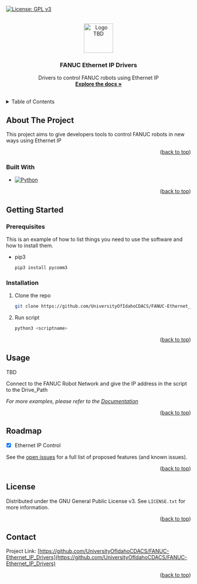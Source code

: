 <a name="readme-top"></a>
<!-- PROJECT SHIELDS -->
[![License: GPL v3](https://img.shields.io/badge/License-GPLv3-blue.svg)](https://www.gnu.org/licenses/gpl-3.0)

<!-- PROJECT LOGO -->
<br />
<div align="center">
  <a href="https://github.com/github_username/repo_name">
    <img src="images/logo.png" alt="Logo TBD" width="80" height="80">
  </a>

<h3 align="center">FANUC Ethernet IP Drivers</h3>

  <p align="center">
    Drivers to control FANUC robots using Ethernet IP
    <br />
    <a href="https://uofi-cdacs.github.io/FANUC-Ethernet_IP_Drivers/documentation/html/"><strong>Explore the docs »</strong></a>
    <br />
    <br />
  </p>
</div>

<!-- TABLE OF CONTENTS -->
<details>
  <summary>Table of Contents</summary>
  <ol>
    <li>
      <a href="#about-the-project">About The Project</a>
      <ul>
        <li><a href="#built-with">Built With</a></li>
      </ul>
    </li>
    <li>
      <a href="#getting-started">Getting Started</a>
      <ul>
        <li><a href="#prerequisites">Prerequisites</a></li>
        <li><a href="#installation">Installation</a></li>
      </ul>
    </li>
    <li><a href="#usage">Usage</a></li>
    <li><a href="#roadmap">Roadmap</a></li>
    <li><a href="#license">License</a></li>
    <li><a href="#contact">Contact</a></li>
  </ol>
</details>



<!-- ABOUT THE PROJECT -->
## About The Project

<!-- ADD SCREENSHOT HERE -->
This project aims to give developers tools to control FANUC robots in new ways using Ethernet IP

<p align="right">(<a href="#readme-top">back to top</a>)</p>

### Built With

* [![Python][Python-shield]][Python-url]

<p align="right">(<a href="#readme-top">back to top</a>)</p>

<!-- GETTING STARTED -->
## Getting Started

### Prerequisites

This is an example of how to list things you need to use the software and how to install them.
* pip3
  ```sh
  pip3 install pycomm3
  ```

### Installation

1. Clone the repo
   ```sh
   git clone https://github.com/UniversityOfIdahoCDACS/FANUC-Ethernet_IP_Drivers.git
   ```
2. Run script
   ```sh
   python3 <scriptname>
   ```

<p align="right">(<a href="#readme-top">back to top</a>)</p>


<!-- USAGE EXAMPLES -->
## Usage

TBD

Connect to the FANUC Robot Network and give the IP address in the script to the Drive_Path

_For more examples, please refer to the [Documentation](https://uofi-cdacs.github.io/FANUC-Ethernet_IP_Drivers/documentation/html/)_

<p align="right">(<a href="#readme-top">back to top</a>)</p>

<!-- ROADMAP -->
## Roadmap

- [x] Ethernet IP Control

See the [open issues](https://github.com/UniversityOfIdahoCDACS/FANUC-Ethernet_IP_Drivers/issues) for a full list of proposed features (and known issues).

<p align="right">(<a href="#readme-top">back to top</a>)</p>

<!-- LICENSE -->
## License

Distributed under the GNU General Public License v3. See `LICENSE.txt` for more information.

<p align="right">(<a href="#readme-top">back to top</a>)</p

<!-- CONTACT -->
## Contact

Project Link: [https://github.com/UniversityOfIdahoCDACS/FANUC-Ethernet_IP_Drivers](https://github.com/UniversityOfIdahoCDACS/FANUC-Ethernet_IP_Drivers)

<p align="right">(<a href="#readme-top">back to top</a>)</p>

<!-- MARKDOWN LINKS & IMAGES -->
<!-- https://www.markdownguide.org/basic-syntax/#reference-style-links -->
[Python-shield]:  https://img.shields.io/badge/Python-3776AB?style=for-the-badge&logo=python&logoColor=white
[Python-url]: https://www.python.org/
